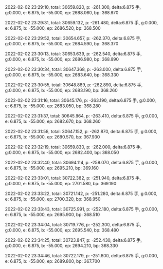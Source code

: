 2022-02-02 23:29:10, total: 30659.820, p: -261.300, delta:6.875 手, g:0.000, e: 6.875, b: -55.000, ep: 2688.060, bp: 368.670

2022-02-02 23:29:31, total: 30659.132, p: -261.480, delta:6.875 手, g:0.000, e: 6.875, b: -55.000, ep: 2686.520, bp: 368.500

2022-02-02 23:29:52, total: 30654.657, p: -262.370, delta:6.875 手, g:0.000, e: 6.875, b: -55.000, ep: 2684.590, bp: 368.370

2022-02-02 23:30:13, total: 30653.639, p: -262.540, delta:6.875 手, g:0.000, e: 6.875, b: -55.000, ep: 2686.980, bp: 368.690

2022-02-02 23:30:34, total: 30647.368, p: -263.000, delta:6.875 手, g:0.000, e: 6.875, b: -55.000, ep: 2683.640, bp: 368.330

2022-02-02 23:30:55, total: 30648.889, p: -262.890, delta:6.875 手, g:0.000, e: 6.875, b: -55.000, ep: 2683.190, bp: 368.260

2022-02-02 23:31:16, total: 30645.176, p: -263.190, delta:6.875 手, g:0.000, e: 6.875, b: -55.000, ep: 2683.050, bp: 368.280

2022-02-02 23:31:37, total: 30645.864, p: -263.410, delta:6.875 手, g:0.000, e: 6.875, b: -55.000, ep: 2682.670, bp: 368.260

2022-02-02 23:31:58, total: 30647.152, p: -262.870, delta:6.875 手, g:0.000, e: 6.875, b: -55.000, ep: 2680.570, bp: 367.930

2022-02-02 23:32:19, total: 30659.830, p: -262.000, delta:6.875 手, g:0.000, e: 6.875, b: -55.000, ep: 2682.400, bp: 368.050

2022-02-02 23:32:40, total: 30694.114, p: -258.070, delta:6.875 手, g:0.000, e: 6.875, b: -55.000, ep: 2695.210, bp: 369.160

2022-02-02 23:33:01, total: 30722.382, p: -251.940, delta:6.875 手, g:0.000, e: 6.875, b: -55.000, ep: 2701.580, bp: 369.190

2022-02-02 23:33:22, total: 30721.142, p: -251.280, delta:6.875 手, g:0.000, e: 6.875, b: -55.000, ep: 2700.320, bp: 368.950

2022-02-02 23:33:43, total: 30725.991, p: -252.180, delta:6.875 手, g:0.000, e: 6.875, b: -55.000, ep: 2695.900, bp: 368.510

2022-02-02 23:34:04, total: 30719.776, p: -252.300, delta:6.875 手, g:0.000, e: 6.875, b: -55.000, ep: 2695.540, bp: 368.480

2022-02-02 23:34:25, total: 30723.847, p: -252.430, delta:6.875 手, g:0.000, e: 6.875, b: -55.000, ep: 2694.210, bp: 368.330

2022-02-02 23:34:46, total: 30722.179, p: -251.800, delta:6.875 手, g:0.000, e: 6.875, b: -55.000, ep: 2689.800, bp: 367.700